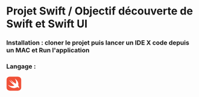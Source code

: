 <h1 align="left">Projet Swift / Objectif découverte de Swift et Swift UI</h1>

<h3 align="left">Installation : cloner le projet puis lancer un IDE X code depuis un MAC et Run l'application</h3>

<h3 align="left">Langage :</h3>
<p align="left">
  <a href="https://developer.apple.com/swift/" target="_blank" rel="noreferrer"> <img src="https://raw.githubusercontent.com/devicons/devicon/master/icons/swift/swift-original.svg" alt="swift" width="40" height="40"/> </a>
</p>
